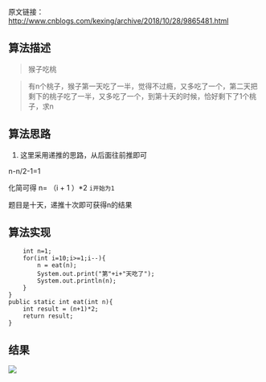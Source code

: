 原文链接：http://www.cnblogs.com/kexing/archive/2018/10/28/9865481.html
## 算法描述

> 猴子吃桃

> 有n个桃子，猴子第一天吃了一半，觉得不过瘾，又多吃了一个，第二天把剩下的桃子吃了一半，又多吃了一个，到第十天的时候，恰好剩下了1个桃子，求n

## 算法思路

1. 这里采用递推的思路，从后面往前推即可

n-n/2-1=1 

化简可得 n= （i + 1 ）*2 `i开始为1`

题目是十天，递推十次即可获得n的结果

## 算法实现

		int n=1;
		for(int i=10;i>=1;i--){
			n = eat(n);
			System.out.print("第"+i+"天吃了");
			System.out.println(n);
		}
	}
	public static int eat(int n){
		int result = (n+1)*2;
		return result;
	}

## 结果
![](https://img2018.cnblogs.com/blog/1210268/201810/1210268-20181028141409432-1852826409.png)
